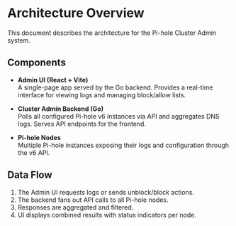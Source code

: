 # Architecture Overview

This document describes the architecture for the Pi-hole Cluster Admin system.

## Components

- **Admin UI (React + Vite)**  
  A single-page app served by the Go backend. Provides a real-time interface for viewing logs and managing block/allow lists.

- **Cluster Admin Backend (Go)**  
  Polls all configured Pi-hole v6 instances via API and aggregates DNS logs. Serves API endpoints for the frontend.

- **Pi-hole Nodes**  
  Multiple Pi-hole instances exposing their logs and configuration through the v6 API.

## Data Flow

1. The Admin UI requests logs or sends unblock/block actions.
2. The backend fans out API calls to all Pi-hole nodes.
3. Responses are aggregated and filtered.
4. UI displays combined results with status indicators per node.
